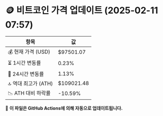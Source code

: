 # 🪙 비트코인 가격 업데이트 (2025-02-11 07:57)

| 항목                | 값 |
|--------------------|----------------|
| 💰 현재 가격 (USD) | $97501.07 |
| ⏳ 1시간 변동률    | 0.23% |
| 📆 24시간 변동률   | 1.13% |
| 🔝 역대 최고가 (ATH) | $109021.48 |
| 📉 ATH 대비 하락률 | -10.59% |

🔄 **이 파일은 GitHub Actions에 의해 자동으로 업데이트됩니다.**
